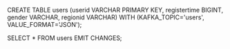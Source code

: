 CREATE TABLE users (userid VARCHAR PRIMARY KEY, registertime BIGINT, gender VARCHAR, regionid VARCHAR) WITH
(KAFKA_TOPIC='users', VALUE_FORMAT='JSON');

SELECT \* FROM users EMIT CHANGES;
